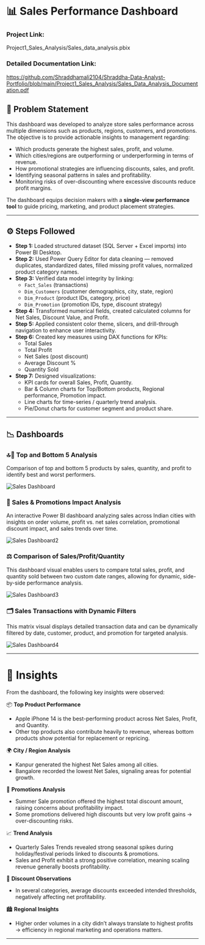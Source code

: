 # 📊 Sales Performance Dashboard  
 
### Project Link:
Project1_Sales_Analysis/Sales_data_analysis.pbix

### Detailed Documentation Link: 
https://github.com/Shraddhamali2104/Shraddha-Data-Analyst-Portfolio/blob/main/Project1_Sales_Analysis/Sales_Data_Analysis_Documentation.pdf


## 📝 Problem Statement  
This dashboard was developed to analyze store sales performance across multiple dimensions such as products, regions, customers, and promotions.  
The objective is to provide actionable insights to management regarding:  

-  Which products generate the highest sales, profit, and volume.  
-  Which cities/regions are outperforming or underperforming in terms of revenue.  
- How promotional strategies are influencing discounts, sales, and profit.  
- Identifying seasonal patterns in sales and profitability.  
- Monitoring risks of over-discounting where excessive discounts reduce profit margins.  

The dashboard equips decision makers with a **single-view performance tool** to guide pricing, marketing, and product placement strategies.  

---

## ⚙️ Steps Followed  

- **Step 1:** Loaded structured dataset (SQL Server + Excel imports) into Power BI Desktop.  
- **Step 2:**  Used Power Query Editor for data cleaning — removed duplicates, standardized dates, filled missing profit values, normalized product category names.  
- **Step 3:**  Verified data model integrity by linking:  
  - `Fact_Sales` (transactions)  
  - `Dim_Customers` (customer demographics, city, state, region)  
  - `Dim_Product` (product IDs, category, price)  
  - `Dim_Promotion` (promotion IDs, type, discount strategy)  
- **Step 4:**  Transformed numerical fields, created calculated columns for Net Sales, Discount Value, and Profit.  
- **Step 5:**  Applied consistent color theme, slicers, and drill-through navigation to enhance user interactivity.  
- **Step 6:**  Created key measures using DAX functions for KPIs:  
  -  Total Sales  
  -  Total Profit  
  -  Net Sales (post discount)  
  -  Average Discount %  
  -  Quantity Sold  
- **Step 7:**  Designed visualizations:  
  -  KPI cards for overall Sales, Profit, Quantity.  
  -  Bar & Column charts for Top/Bottom products, Regional performance, Promotion impact.  
  -  Line charts for time-series / quarterly trend analysis.  
  -  Pie/Donut charts for customer segment and product share.  

---

## 📉 Dashboards  

### 🔝🔻 Top and Bottom 5 Analysis  
Comparison of top and bottom 5 products by sales, quantity, and profit to identify best and worst performers.

![Sales Dashboard](https://github.com/user-attachments/assets/681cb6d5-0d8c-4f20-94e0-074436de0917)  

### 🎯 Sales & Promotions Impact Analysis  
An interactive Power BI dashboard analyzing sales across Indian cities with insights on order volume, profit vs. net sales correlation, promotional discount impact, and sales trends over time.  

![Sales Dashboard2](https://github.com/user-attachments/assets/f4453950-7a3a-469b-b0fe-605d1dff5064)  

### ⚖️ Comparison of Sales/Profit/Quantity  
This dashboard visual enables users to compare total sales, profit, and quantity sold between two custom date ranges, allowing for dynamic, side-by-side performance analysis.  

![Sales Dashboard3](https://github.com/user-attachments/assets/868cc627-8210-4223-a67c-b69aafc70932)  

### 🗂️ Sales Transactions with Dynamic Filters  
This matrix visual displays detailed transaction data and can be dynamically filtered by date, customer, product, and promotion for targeted analysis.

![Sales Dashboard4](https://github.com/user-attachments/assets/d2171a9f-b96e-4140-ba35-ce87c48415c4)  

---

# 🔎 Insights  

From the dashboard, the following key insights were observed:  

📦 **Top Product Performance**  
  - Apple iPhone 14 is the best-performing product across Net Sales, Profit, and Quantity.  
  - Other top products also contribute heavily to revenue, whereas bottom products show potential for replacement or repricing.  

🌍 **City / Region Analysis**  
  -  Kanpur generated the highest Net Sales among all cities.  
  -  Bangalore recorded the lowest Net Sales, signaling areas for potential growth.  

🎯 **Promotions Analysis**  
  -  Summer Sale promotion offered the highest total discount amount, raising concerns about profitability impact.  
  -  Some promotions delivered high discounts but very low profit gains → over-discounting risks.  

📈 **Trend Analysis**  
  -  Quarterly Sales Trends revealed strong seasonal spikes during holiday/festival periods linked to discounts & promotions.  
  -  Sales and Profit exhibit a strong positive correlation, meaning scaling revenue generally boosts profitability.  

💸 **Discount Observations**  
  - In several categories, average discounts exceeded intended thresholds, negatively affecting net profitability.  

🏙️ **Regional Insights**  
  - Higher order volumes in a city didn’t always translate to highest profits → efficiency in regional marketing and operations matters.  

---
